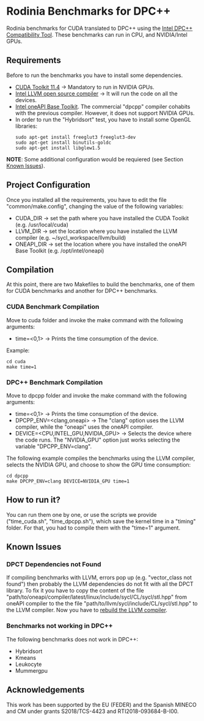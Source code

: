 # Rodinia Benchmarks for DPC++
Rodinia benchmarks for CUDA translated to DPC++ using the [Intel DPC++ Compatibility Tool](https://www.intel.com/content/www/us/en/developer/tools/oneapi/dpc-compatibility-tool.html#gs.g3bkj1). These benchmarks can run in CPU, and NVIDIA/Intel GPUs.

## Requirements
Before to run the benchmarks you have to install some dependencies.

* [CUDA Toolkit 11.4](https://developer.nvidia.com/cuda-11-4-0-download-archive) &#8594; Mandatory to run in NVIDIA GPUs.
* [Intel LLVM open source compiler](https://github.com/intel/llvm/blob/sycl/sycl/doc/GetStartedGuide.md) &#8594; It will run the code on all the devices.
* [Intel oneAPI Base Toolkit](https://www.intel.com/content/www/us/en/developer/tools/oneapi/overview.html). The commercial "dpcpp" compiler cohabits with the previous compiler. However, it does not support NVIDIA GPUs.
* In order to run the "Hybridsort" test, you have to install some OpenGL libraries:
    ```
    sudo apt-get install freeglut3 freeglut3-dev
    sudo apt-get install binutils-goldc
    sudo apt-get install libglew1.5
    ```

**NOTE**: Some additional configuration would be requiered (see Section [Known Issues](#known-issues)). 

## Project Configuration
Once you installed all the requirements, you have to edit the file "common/make.config", changing the value of the following variables:

* CUDA_DIR &#8594; set the path where you have installed the CUDA Toolkit (e.g. /usr/local/cuda)
* LLVM_DIR &#8594; set the location where you have installed the LLVM compiler (e.g. ~/sycl_workspace/llvm/build)
* ONEAPI_DIR &#8594; set the location where you have installed the oneAPI Base Toolkit (e.g. /opt/intel/oneapi)

## Compilation
At this point, there are two Makefiles to build the benchmarks, one of them for CUDA benchmarks and another for DPC++ benchmarks.

### CUDA Benchmark Compilation
Move to cuda folder and invoke the make command with the following arguments:

* time=<0,1> &#8594; Prints the time consumption of the device.

Example:
```
cd cuda
make time=1
```

### DPC++ Benchmark Compilation
Move to dpcpp folder and invoke the make command with the following arguments:

* time=<0,1> &#8594; Prints the time consumption of the device.
* DPCPP_ENV=<clang,oneapi> &#8594; The "clang" option uses the LLVM compiler, while the "oneapi" uses the oneAPI compiler.
* DEVICE=<CPU,INTEL_GPU,NVIDIA_GPU> &#8594; Selects the device where the code runs. The "NVIDIA_GPU" option just works selecting the variable "DPCPP_ENV=clang".

The following example compiles the benchmarks using the LLVM compiler, selects the NVIDIA GPU, and choose to show the GPU time consumption:
```
cd dpcpp
make DPCPP_ENV=clang DEVICE=NVIDIA_GPU time=1
```

## How to run it?
You can run them one by one, or use the scripts we provide ("time_cuda.sh", "time_dpcpp.sh"), which save the kernel time in a "timing" folder. For that, you had to compile them with the "time=1" argument.

## Known Issues
### DPCT Dependencies not Found
If compiling benchmarks with LLVM, errors pop up (e.g. "vector_class not found") then probably the LLVM dependencies do not fit with all the DPCT library.
To fix it you have to copy the content of the file "path/to/oneapi/compiler/latest/linux/include/sycl/CL/sycl/stl.hpp" from oneAPI compiler to the the file "path/to/llvm/sycl/include/CL/sycl/stl.hpp" to the LLVM compiler. Now you have to [rebuild the LLVM compiler](https://github.com/intel/llvm/blob/sycl/sycl/doc/GetStartedGuide.md#build-dpc-toolchain). 

### Benchmarks not working in DPC++
The following benchmarks does not work in DPC++:

* Hybridsort
* Kmeans
* Leukocyte
* Mummergpu

## Acknowledgements
This work has been supported by the EU (FEDER) and the Spanish MINECO and CM under grants S2018/TCS-4423 and RTI2018-093684-B-I00.
